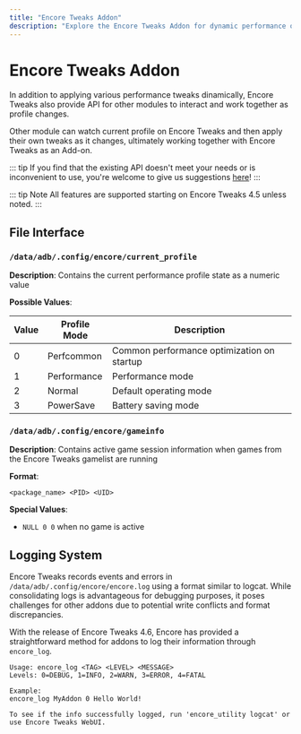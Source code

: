 ```yaml
---
title: "Encore Tweaks Addon"
description: "Explore the Encore Tweaks Addon for dynamic performance optimization, API integration, and seamless module collaboration."
---
```


# Encore Tweaks Addon

In addition to applying various performance tweaks dinamically, Encore Tweaks also provide API for other modules to interact and work together as profile changes.

Other module can watch current profile on Encore Tweaks and then apply their own tweaks as it changes, ultimately working together with Encore Tweaks as an Add-on.

::: tip
If you find that the existing API doesn't meet your needs or is inconvenient to use, you're welcome to give us suggestions [here](https://github.com/Rem01Gaming/encore/issues)!
:::

::: tip Note
All features are supported starting on Encore Tweaks 4.5 unless noted.
:::

## File Interface

### `/data/adb/.config/encore/current_profile`

**Description**: Contains the current performance profile state as a numeric value

**Possible Values**:

| Value | Profile Mode    | Description                                |
|-------|-----------------|--------------------------------------------|
| 0     | Perfcommon      | Common performance optimization on startup |
| 1     | Performance     | Performance mode                           |
| 2     | Normal          | Default operating mode                     |
| 3     | PowerSave       | Battery saving mode                        |

### `/data/adb/.config/encore/gameinfo`

**Description**: Contains active game session information when games from the Encore Tweaks gamelist are running

**Format**:
```
<package_name> <PID> <UID>
```

**Special Values**:
- `NULL 0 0` when no game is active

## Logging System

Encore Tweaks records events and errors in `/data/adb/.config/encore/encore.log` using a format similar to logcat. While consolidating logs is advantageous for debugging purposes, it poses challenges for other addons due to potential write conflicts and format discrepancies.

With the release of Encore Tweaks 4.6, Encore has provided a straightforward method for addons to log their information through `encore_log`.

```
Usage: encore_log <TAG> <LEVEL> <MESSAGE>
Levels: 0=DEBUG, 1=INFO, 2=WARN, 3=ERROR, 4=FATAL

Example:
encore_log MyAddon 0 Hello World!

To see if the info successfully logged, run 'encore_utility logcat' or use Encore Tweaks WebUI.
```
